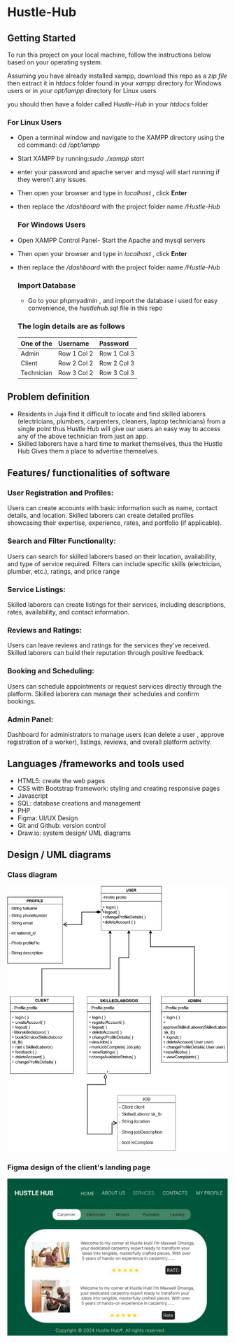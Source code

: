 # Hustle-Hub

## Getting Started

To run this project on your local machine, follow the instructions below based on your operating system.

Assuming you have already installed xampp, download this repo as a _zip file_ then extract it in _htdocs_ folder found in your _xampp_ directory for Windows users or in your _opt/lampp_ directory for Linux users

you should then have a folder called _*Hustle-Hub*_ in your _htdocs_ folder

### For Linux Users

- Open a terminal window and navigate to the XAMPP directory using the cd command: _cd /opt/lampp_
- Start XAMPP by running:_sudo ./xampp start_
- enter your password and apache server and mysql will start running if they weren't any issues
- Then open your browser and type in _localhost_ , click **Enter**
- then replace the _/dashboard_ with the project folder name _/Hustle-Hub_

  ### For Windows Users

- Open XAMPP Control Panel- Start the Apache and mysql servers
- Then open your browser and type in _localhost_ , click **Enter**
- then replace the _/dashboard_ with the project folder name _/Hustle-Hub_

  ### Import Database

  - Go to your phpmyadmin , and import the database i used for easy convenience, the _hustlehub.sql_ file in this repo

  ### The login details are as follows

  | One of the | Username    | Password    |
  | ---------- | ----------- | ----------- |
  | Admin      | Row 1 Col 2 | Row 1 Col 3 |
  | Client     | Row 2 Col 2 | Row 2 Col 3 |
  | Technician | Row 3 Col 2 | Row 3 Col 3 |

## Problem definition

- Residents in Juja find it difficult to locate and find skilled laborers (electricians, plumbers, carpenters, cleaners, laptop technicians) from a single point thus Hustle Hub will give our users an easy way to access any of the above technician from just an app.
- Skilled laborers have a hard time to market themselves, thus the Hustle Hub Gives them a place to advertise themselves.

## Features/ functionalities of software

### User Registration and Profiles:

Users can create accounts with basic information such as name, contact details, and location.
Skilled laborers can create detailed profiles showcasing their expertise, experience, rates, and portfolio (if applicable).

### Search and Filter Functionality:

Users can search for skilled laborers based on their location, availability, and type of service required.
Filters can include specific skills (electrician, plumber, etc.), ratings, and price range

### Service Listings:

Skilled laborers can create listings for their services, including descriptions, rates, availability, and contact information.

### Reviews and Ratings:

Users can leave reviews and ratings for the services they've received.
Skilled laborers can build their reputation through positive feedback.

### Booking and Scheduling:

Users can schedule appointments or request services directly through the platform.
Skilled laborers can manage their schedules and confirm bookings.

### Admin Panel:

Dashboard for administrators to manage users (can delete a user , approve registration of a worker), listings, reviews, and overall platform activity.

## Languages /frameworks and tools used

- HTML5: create the web pages
- CSS with Bootstrap framework: styling and creating responsive pages
- Javascript
- SQL: database creations and management
- PHP
- Figma: UI/UX Design
- Git and Github: version control
- Draw.io: system design/ UML diagrams

## Design / UML diagrams

### Class diagram

![Class Diagram](/Diagrams/class_diagram.png)

### Figma design of the client's landing page

![Figma design](/Diagrams/Hustle-hub-figma.png)

